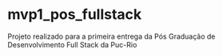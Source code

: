 # mvp1_pos_fullstack
Projeto realizado para a primeira entrega da Pós Graduação de Desenvolvimento Full Stack da Puc-Rio
